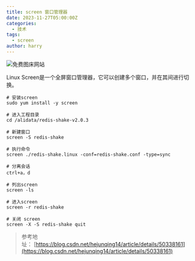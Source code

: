 ```yaml
---
title: screen 窗口管理器
date: 2023-11-27T05:00:00Z
categories:
  - 技术
tags:
  - screen
author: harry
---
```


<img src="https://i.imgur.com/IqbwNKN.jpg" alt="免费图床网站">

Linux Screen是一个全屏窗口管理器，它可以创建多个窗口，并在其间进行切换。

<!--more-->


```shell
# 安装screen
sudo yum install -y screen

# 进入工程目录
cd /alidata/redis-shake-v2.0.3

# 新建窗口
screen -S redis-shake

# 执行命令
screen ./redis-shake.linux -conf=redis-shake.conf -type=sync

# 分离会话
ctrl+a，d

# 列出screen
screen -ls

# 进入screen
screen -r redis-shake

# 关闭 screen
screen -X -S redis-shake quit

```



> 参考地址： [https://blog.csdn.net/hejunqing14/article/details/50338161](https://blog.csdn.net/hejunqing14/article/details/50338161)

